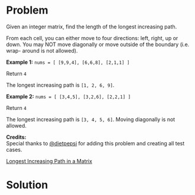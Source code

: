 
# Problem

Given an integer matrix, find the length of the longest increasing path.

From each cell, you can either move to four directions: left, right, up or
down. You may NOT move diagonally or move outside of the boundary (i.e. wrap-
around is not allowed).

**Example 1:**
    ```
    nums = [
      [9,9,4],
      [6,6,8],
      [2,1,1]
    ]
    ```

Return `4`

The longest increasing path is `[1, 2, 6, 9]`.

**Example 2:**
    ```
    nums = [
      [3,4,5],
      [3,2,6],
      [2,2,1]
    ]
    ```

Return `4`

The longest increasing path is `[3, 4, 5, 6]`. Moving diagonally is not
allowed.

**Credits:**  
Special thanks to [@dietpepsi](https://leetcode.com/discuss/user/dietpepsi)
for adding this problem and creating all test cases.



[Longest Increasing Path in a Matrix](https://leetcode.com/problems/longest-increasing-path-in-a-matrix)

# Solution




